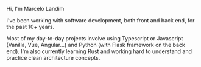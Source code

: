 Hi, I'm Marcelo Landim

I've been working with software development, both front and back end, for the past 10+ years.

Most of my day-to-day projects involve using Typescript or Javascript (Vanilla, Vue, Angular...) and Python (with Flask framework on the back end). I'm also currently learning Rust 
and working hard to understand and practice clean architecture concepts.

